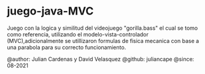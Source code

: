 # juego-java-MVC
Juego con la logica y similitud del videojuego "gorilla.bass" el cual se tomo como referencia,
utilizando el modelo-vista-controlador (MVC),adicionalmente se utillizaron formulas
de fisica mecanica con base a una parabola para su correcto funcionamiento.

@author: Julian Cardenas y David Velasquez @github: juliancape @since: 08-2021
